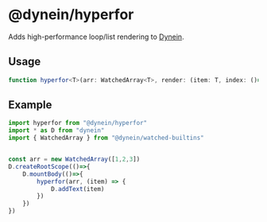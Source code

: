 # @dynein/hyperfor

Adds high-performance loop/list rendering to [Dynein](https://www.npmjs.com/package/dynein).

## Usage

```ts
function hyperfor<T>(arr: WatchedArray<T>, render: (item: T, index: ()=>number) => void): void
```

## Example

```ts
import hyperfor from "@dynein/hyperfor"
import * as D from "dynein"
import { WatchedArray } from "@dynein/watched-builtins"


const arr = new WatchedArray([1,2,3])
D.createRootScope(()=>{
	D.mountBody(()=>{
		hyperfor(arr, (item) => {
			D.addText(item)
		})
	})
})
```
